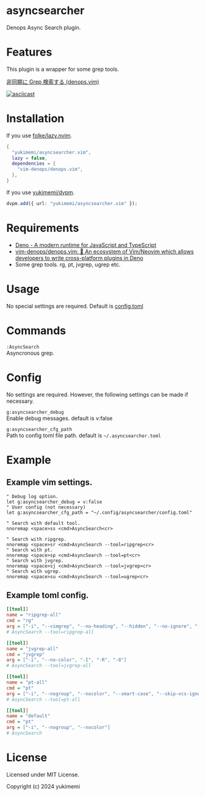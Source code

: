 # asyncsearcher

Denops Async Search plugin.

# Features 

This plugin is a wrapper for some grep tools.

[非同期に Grep 検索する (denops.vim)](https://zenn.dev/yukimemi/articles/2021-03-21-dps-asyngrep)

[![asciicast](https://asciinema.org/a/JFQPdITg4is48RwQLpcTLTIJv.svg)](https://asciinema.org/a/JFQPdITg4is48RwQLpcTLTIJv)

# Installation 

If you use [folke/lazy.nvim](https://github.com/folke/lazy.nvim).

```lua
{
  "yukimemi/asyncsearcher.vim",
  lazy = false,
  dependencies = {
    "vim-denops/denops.vim",
  },
}
```

If you use [yukimemi/dvpm](https://github.com/yukimemi/dvpm).

```typescript
dvpm.add({ url: "yukimemi/asyncsearcher.vim" });
```

# Requirements 

- [Deno - A modern runtime for JavaScript and TypeScript](https://deno.land/)
- [vim-denops/denops.vim: 🐜 An ecosystem of Vim/Neovim which allows developers to write cross-platform plugins in Deno](https://github.com/vim-denops/denops.vim)
- Some grep tools. rg, pt, jvgrep, ugrep etc.

# Usage 

No special settings are required.
Default is [config.toml](https://github.com/yukimemi/asyncsearcher/blob/main/denops/asyncsearcher/config.toml)

# Commands 

`:AsyncSearch`                                                                
Asyncronous grep.

# Config 

No settings are required. However, the following settings can be made if necessary.

`g:asyncsearcher_debug`                        
Enable debug messages.
default is v:false

`g:asyncsearcher_cfg_path`                                          
Path to config toml file path.
default is `~/.asyncsearcher.toml`

# Example 

## Example vim settings.

```vim
" Debug log option.
let g:asyncsearcher_debug = v:false
" User config (not necessary)
let g:asyncsearcher_cfg_path = "~/.config/asyncsearcher/config.toml"

" Search with default tool.
nnoremap <space>ss <cmd>AsyncSearch<cr>

" Search with ripgrep.
nnoremap <space>sr <cmd>AsyncSearch --tool=ripgrep<cr>
" Search with pt.
nnoremap <space>sp <cmd>AsyncSearch --tool=pt<cr>
" Search with jvgrep.
nnoremap <space>sj <cmd>AsyncSearch --tool=jvgrep<cr>
" Search with ugrep.
nnoremap <space>su <cmd>AsyncSearch --tool=ugrep<cr>
```

## Example toml config.

```ini
[[tool]]
name = "ripgrep-all"
cmd = "rg"
arg = ["-i", "--vimgrep", "--no-heading", "--hidden", "--no-ignore", "--regexp"]
# AsyncSearch --tool=ripgrep-all

[[tool]]
name = "jvgrep-all"
cmd = "jvgrep"
arg = ["-i", "--no-color", "-I", "-R", "-8"]
# AsyncSearch --tool=jvgrep-all

[[tool]]
name = "pt-all"
cmd = "pt"
arg = ["-i", "--nogroup", "--nocolor", "--smart-case", "--skip-vcs-ignores", "--hidden"]
# AsyncSearch --tool=pt-all

[[tool]]
name = "default"
cmd = "pt"
arg = ["-i", "--nogroup", "--nocolor"]
# AsyncSearch
```

# License 

Licensed under MIT License.

Copyright (c) 2024 yukimemi


